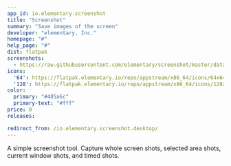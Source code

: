 ```yaml
---
app_id: io.elementary.screenshot
title: "Screenshot"
summary: "Save images of the screen"
developer: "elementary, Inc."
homepage: "#"
help_page: "#"
dist: flatpak
screenshots:
  - https://raw.githubusercontent.com/elementary/screenshot/master/data/screenshot.png
icons:
  '64': https://flatpak.elementary.io/repo/appstream/x86_64/icons/64x64/io.elementary.screenshot.png
  '128': https://flatpak.elementary.io/repo/appstream/x86_64/icons/128x128/io.elementary.screenshot.png
color:
  primary: "#485a6c"
  primary-text: "#fff"
price: 0
releases:

redirect_from: /io.elementary.screenshot.desktop/
---
```


<p>A simple screenshot tool. Capture whole screen shots, selected area shots, current window shots, and timed shots.</p>